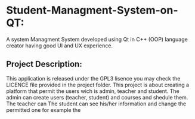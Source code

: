 # Student-Managment-System-on-QT:
A system Managment System developed using Qt in C++ (OOP) language creator having good UI and UX experience.

## Project Description:

This application is released under the GPL3 lisence you may check the LICENCE file provided in the project folder. This project is about creating a platform that permit the users wich is admin, teacher and student. 
The admin can create users (teacher, student) and courses and shedule them. 
The teacher can 
The student can see his/her information and change the permitted one for example the 
